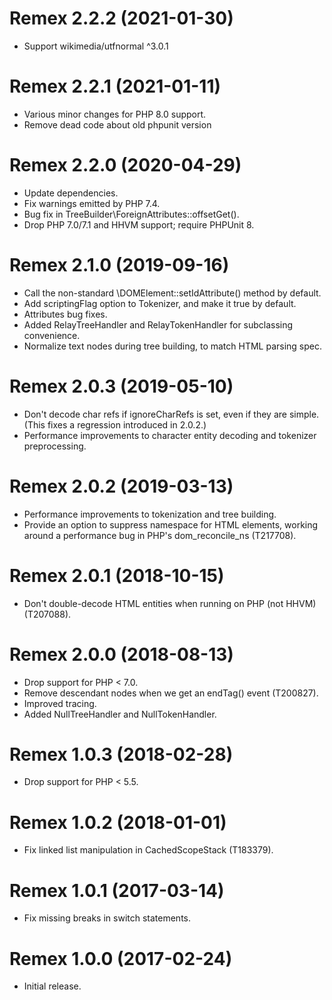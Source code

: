 # Remex 2.2.2 (2021-01-30)
* Support wikimedia/utfnormal ^3.0.1

# Remex 2.2.1 (2021-01-11)
* Various minor changes for PHP 8.0 support.
* Remove dead code about old phpunit version

# Remex 2.2.0 (2020-04-29)
* Update dependencies.
* Fix warnings emitted by PHP 7.4.
* Bug fix in TreeBuilder\ForeignAttributes::offsetGet().
* Drop PHP 7.0/7.1 and HHVM support; require PHPUnit 8.

# Remex 2.1.0 (2019-09-16)
* Call the non-standard \DOMElement::setIdAttribute() method by default.
* Add scriptingFlag option to Tokenizer, and make it true by default.
* Attributes bug fixes.
* Added RelayTreeHandler and RelayTokenHandler for subclassing convenience.
* Normalize text nodes during tree building, to match HTML parsing spec.

# Remex 2.0.3 (2019-05-10)
* Don't decode char refs if ignoreCharRefs is set, even if they are simple.
  (This fixes a regression introduced in 2.0.2.)
* Performance improvements to character entity decoding and tokenizer
  preprocessing.

# Remex 2.0.2 (2019-03-13)
* Performance improvements to tokenization and tree building.
* Provide an option to suppress namespace for HTML elements, working around
  a performance bug in PHP's dom_reconcile_ns (T217708).

# Remex 2.0.1 (2018-10-15)
* Don't double-decode HTML entities when running on PHP (not HHVM) (T207088).

# Remex 2.0.0 (2018-08-13)
* Drop support for PHP < 7.0.
* Remove descendant nodes when we get an endTag() event (T200827).
* Improved tracing.
* Added NullTreeHandler and NullTokenHandler.

# Remex 1.0.3 (2018-02-28)
* Drop support for PHP < 5.5.

# Remex 1.0.2 (2018-01-01)
* Fix linked list manipulation in CachedScopeStack (T183379).

# Remex 1.0.1 (2017-03-14)
* Fix missing breaks in switch statements.

# Remex 1.0.0 (2017-02-24)
* Initial release.
